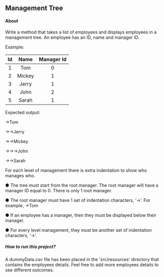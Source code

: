 ## Management Tree

#### About

Write a method that takes a list of employees and displays employees in a management tree. An employee has an ID, name and manager ID.

Example:

| Id | Name | Manager Id |
:---: | :---: | :---:
| 1 | Tom | 0 |
| 2 | Mickey | 1 |
| 3 | Jerry | 1 |
| 4 | John | 2 |
| 5 | Sarah | 1 |

Expected output: 

->Tom

->->Jerry

->->Mickey

->->->John

->->Sarah 

For each level of management there is extra indentation to show who manages who.

● The tree must start from the root manager. The root manager will have a manager ID equal to 0. There is only 1 root manager.

● The root manager must have 1 set of indentation characters, ‘->’.  For example, ->Tom

● If an employee has a manager, then they must be displayed below their manager.

● For every level management, they must be another set of indentation characters, ‘->’.

##### How to run this project?

A dummyData.csv file has been placed in the 'src/resources' directory that contains the employees details. Feel free to add more employees details to see different outcomes.